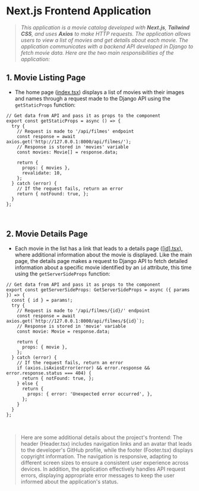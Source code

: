 # Next.js Frontend Application

> *This application is a movie catalog developed with **Next.js**, **Tailwind CSS**, and uses **Axios** to make HTTP requests.*
> *The application allows users to view a list of movies and get details about each movie. The application*
> *communicates with a backend API developed in Django to fetch movie data. Here are the two main responsibilities of the application:*

## 1. Movie Listing Page

* The home page ([index.tsx](pages/index.tsx)) displays a list of movies with their images and names through a request made to the Django API using the `getStaticProps` function:

```tsx
// Get data from API and pass it as props to the component
export const getStaticProps = async () => {
  try {
    // Request is made to '/api/filmes' endpoint
    const response = await axios.get('http://127.0.0.1:8000/api/filmes/');
    // Response is stored in 'movies' variable
    const movies: Movie[] = response.data;

    return {
      props: { movies },
      revalidate: 10,
    };
  } catch (error) {
    // If the request fails, return an error
    return { notFound: true, };
  }
};
```

<br>

## 2. Movie Details Page

* Each movie in the list has a link that leads to a details page ([[id].tsx](pages/filme/[id].tsx)), where additional information about the movie is displayed. Like the main page, the details page makes a request to Django API to fetch detailed information about a specific movie identified by an `id` attribute, this time using the `getServerSideProps` function:

```tsx
// Get data from API and pass it as props to the component
export const getServerSideProps: GetServerSideProps = async ({ params }) => {
  const { id } = params!;
  try {
    // Request is made to '/api/filmes/{id}/' endpoint
    const response = await axios.get(`http://127.0.0.1:8000/api/filmes/${id}`);
    // Response is stored in 'movie' variable
    const movie: Movie = response.data;

    return {
      props: { movie },
    };
  } catch (error) {
    // If the request fails, return an error
    if (axios.isAxiosError(error) && error.response && error.response.status === 404) {
      return { notFound: true, };
    } else {
      return {
        props: { error: 'Unexpected error occurred', },
      };
    }
  }
};
```

<br>

> Here are some additional details about the project's frontend: The header (Header.tsx) includes navigation links
> and an avatar that leads to the developer's GitHub profile, while the footer (Footer.tsx) displays copyright
> information. The navigation is responsive,
> adapting to different screen sizes to ensure a consistent user experience across devices. In addition,
> the application effectively handles API request errors, displaying appropriate error messages to keep
> the user informed about the application's status.
